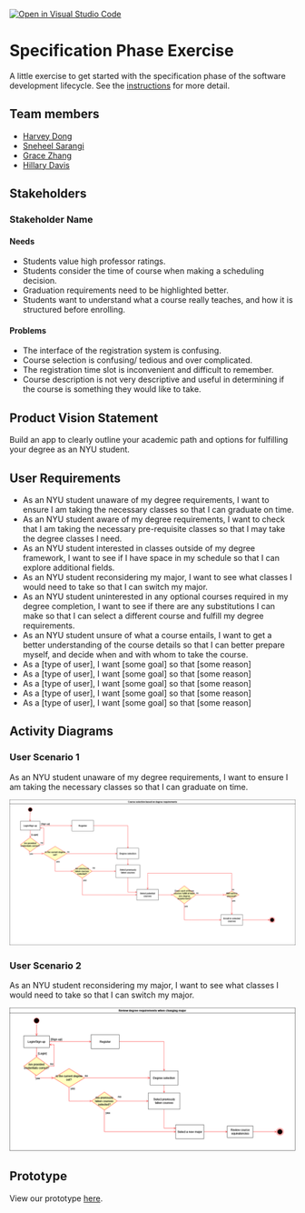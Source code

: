 [![Open in Visual Studio Code](https://classroom.github.com/assets/open-in-vscode-c66648af7eb3fe8bc4f294546bfd86ef473780cde1dea487d3c4ff354943c9ae.svg)](https://classroom.github.com/online_ide?assignment_repo_id=8554207&assignment_repo_type=AssignmentRepo)
# Specification Phase Exercise

A little exercise to get started with the specification phase of the software development lifecycle. See the [instructions](instructions.md) for more detail.

## Team members

- [Harvey Dong](https://github.com/junyid)
- [Sneheel Sarangi](https://github.com/Xarangi)
- [Grace Zhang](https://github.com/gracezhang89)
- [Hillary Davis](https://github.com/hillarydavis1)
## Stakeholders

### Stakeholder Name

#### Needs
- Students value high professor ratings.
- Students consider the time of course when making a scheduling decision.
- Graduation requirements need to be highlighted better.
- Students want to understand what a course really teaches, and how it is structured before enrolling.

#### Problems
- The interface of the registration system is confusing.
- Course selection is confusing/ tedious and over complicated.
- The registration time slot is inconvenient and difficult to remember.
- Course description is not very descriptive and useful in determining if the course is something they would like to take.

## Product Vision Statement

Build an app to clearly outline your academic path and options for fulfilling your degree as an NYU student.

## User Requirements

- As an NYU student unaware of my degree requirements, I want to ensure I am taking the necessary classes so that I can graduate on time.
- As an NYU student aware of my degree requirements, I want to check that I am taking the necessary pre-requisite classes so that I may take the degree classes I need.
- As an NYU student interested in classes outside of my degree framework, I want to see if I have space in my schedule so that I can explore additional fields.
- As an NYU student reconsidering my major, I want to see what classes I would need to take so that I can switch my major.
- As an NYU student uninterested in any optional courses required in my degree completion, I want to see if there are any substitutions I can make so that I can select a different course and fulfill my degree requirements.
- As an NYU student unsure of what a course entails, I want to get a better understanding of the course details so that I can better prepare myself, and decide when and with whom to take the course.
- As a [type of user], I want [some goal] so that [some reason]
- As a [type of user], I want [some goal] so that [some reason]
- As a [type of user], I want [some goal] so that [some reason]
- As a [type of user], I want [some goal] so that [some reason]
- As a [type of user], I want [some goal] so that [some reason]
## Activity Diagrams

### User Scenario 1
As an NYU student unaware of my degree requirements, I want to ensure I am taking the necessary classes so that I can graduate on time.

![UML Diagram for User Story #1](/uml_diagram1.png)

### User Scenario 2
As an NYU student reconsidering my major, I want to see what classes I would need to take so that I can switch my major.

![UML Diagram for User Story #4](/uml_diagram2.png)

## Prototype
View our prototype [here]().
